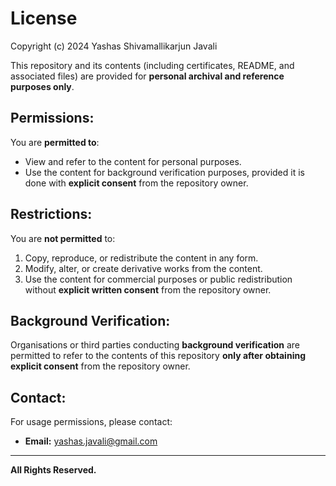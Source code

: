 # License

Copyright (c) 2024 Yashas Shivamallikarjun Javali

This repository and its contents (including certificates, README, and associated files) are provided for **personal archival and reference purposes only**.

## Permissions:
You are **permitted to**:
- View and refer to the content for personal purposes.
- Use the content for background verification purposes, provided it is done with **explicit consent** from the repository owner.

## Restrictions:
You are **not permitted** to:
1. Copy, reproduce, or redistribute the content in any form.
2. Modify, alter, or create derivative works from the content.
3. Use the content for commercial purposes or public redistribution without **explicit written consent** from the repository owner.

## Background Verification:
Organisations or third parties conducting **background verification** are permitted to refer to the contents of this repository **only after obtaining explicit consent** from the repository owner.

## Contact:
For usage permissions, please contact:
- **Email:** yashas.javali@gmail.com

---

**All Rights Reserved.**

